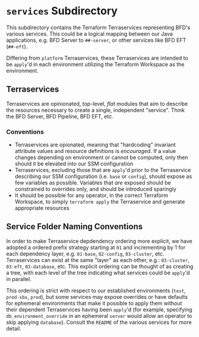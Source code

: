 # `services` Subdirectory

This subdirectory contains the Terraform Terraservices representing BFD's various services. This could be a logical mapping between our Java applications, e.g. BFD Server to `##-server`, or other services like BFD EFT (`##-eft`).

Differing from `platform` Terraservices, these Terraservices are intended to be `apply`'d in each environment utilizing the Terraform Workspace as the environment.

## Terraservices

Terraservices are opinionated, top-level, _flat_ modules that aim to describe the resources necessary to create a single, independent "service". Think the BFD Server, BFD Pipeline, BFD EFT, etc.

### Conventions

<!-- TODO: Expand this further -->

- Terraservices are opionated, meaning that "hardcoding" invariant attribute values and resource definitions is _encouraged_. If a value changes depending on environment or cannot be computed, only then should it be elevated into our SSM configuration
- Terraservices, excluding those that are `apply`'d prior to the Terraservice describing our SSM configuration (i.e. `base` or `config`), should expose as few variables as possible. Variables that _are_ exposed should be constrained to overrides only, and should be introduced sparingly
- It should be possible for any operator, in the correct Terraform Workspace, to simply `terraform apply` the Terraservice and generate appropriate resources

## Service Folder Naming Conventions

In order to make Terraservice depdendency ordering more explicit, we have adopted a ordered prefix strategy starting at `01` and incrementing by 1 for each dependency layer, e.g. `01-base`, `02-config`, `03-cluster`, etc. Terraservices can exist at the same "layer" as each other, e.g.: `03-cluster`, `03-eft`, `03-database`, etc. This explicit ordering can be thought of as creating a tree, with each level of the tree indicating what services could be `apply`'d in parallel.

This ordering is strict with respect to our established environments (`test`, `prod-sbx`, `prod`), but some services may expose overrides or have defaults for ephemeral environments that make it possible to apply them without their dependent Terraservices having been `apply`'d (for example, specifying `db_environment_override` in an ephemeral `server` would allow an operator to skip applying `database`). Consult the `README` of the various services for more detail.
